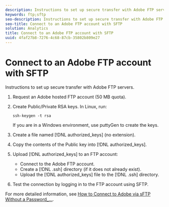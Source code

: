 ```yaml
---
description: Instructions to set up secure transfer with Adobe FTP servers.
keywords: ftp;sftp
seo-description: Instructions to set up secure transfer with Adobe FTP servers.
seo-title: Connect to an Adobe FTP account with SFTP
solution: Analytics
title: Connect to an Adobe FTP account with SFTP
uuid: 4faf27b8-7276-4c68-87cb-35802b809e27
---
```


# Connect to an Adobe FTP account with SFTP

Instructions to set up secure transfer with Adobe FTP servers.

1. Request an Adobe hosted FTP account (50 MB quota).
1. Create Public/Private RSA keys. In Linux, run: 

   ```
   ssh-keygen -t rsa
   ```

   If you are in a Windows environment, use puttyGen to create the keys.

1. Create a file named [!DNL authorized_keys] (no extension).
1. Copy the contents of the Public key into [!DNL authorized_keys].
1. Upload [!DNL authorized_keys] to an FTP account:

    * Connect to the Adobe FTP account.
    * Create a [!DNL .ssh] directory (if it does not already exist).
    * Upload the [!DNL authorized_keys] file to the [!DNL .ssh] directory.

1. Test the connection by logging in to the FTP account using SFTP.

For more detailed information, see [How to Connect to Adobe via sFTP Without a Password_...](/help/export/ftp-and-sftp/c-sftp/ftp-sftp-cert-auth.md).
